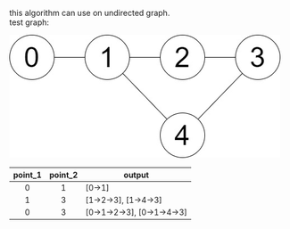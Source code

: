 this algorithm can use on undirected graph.  
test graph:  

![image](https://github.com/cool9203/shortest_path/blob/master/test_graph.jpg)

|point_1|point_2|output|
|:---:|:---:|-----------------|
|0|1|[0->1]|
|1|3|[1->2->3], [1->4->3]|
|0|3|[0->1->2->3], [0->1->4->3]|

